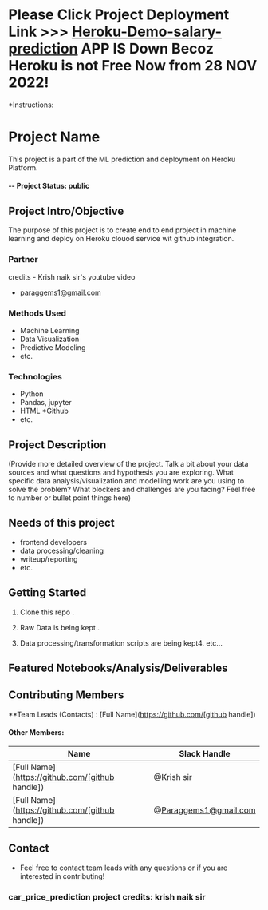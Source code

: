 # Please Click Project Deployment Link >>>    [Heroku-Demo-salary-prediction](https://salary-predict-parag.herokuapp.com/)   APP IS Down Becoz Heroku is not Free Now from 28 NOV 2022! 



*Instructions: 
# Project Name
This project is a part of the ML prediction and deployment on Heroku Platform.

#### -- Project Status: public

## Project Intro/Objective
The purpose of this project is to create end to end project in machine learning and deploy on Heroku clouod service wit github integration. 

### Partner
credits - Krish naik sir's youtube video
- paraggems1@gmail.com
### Methods Used

* Machine Learning
* Data Visualization
* Predictive Modeling
* etc.

### Technologies

* Python
* Pandas, jupyter
* HTML
*Github
* etc. 

## Project Description
(Provide more detailed overview of the project.  Talk a bit about your data sources and what questions and hypothesis you are exploring. What specific data analysis/visualization and modelling work are you using to solve the problem? What blockers and challenges are you facing?  Feel free to number or bullet point things here)

## Needs of this project

- frontend developers
- data processing/cleaning
- writeup/reporting
- etc.

## Getting Started

1. Clone this repo .
2. Raw Data is being kept .

    
3. Data processing/transformation scripts are being kept4. etc...


## Featured Notebooks/Analysis/Deliverables


## Contributing Members

**Team Leads (Contacts) : [Full Name](https://github.com/[github handle])

#### Other Members:

|Name     |  Slack Handle   | 
|---------|-----------------|
|[Full Name](https://github.com/[github handle])| @Krish sir        |
|[Full Name](https://github.com/[github handle]) | @Paraggems1@gmail.com    |

## Contact

* Feel free to contact team leads with any questions or if you are interested in contributing!

### car_price_prediction project credits: krish naik sir

